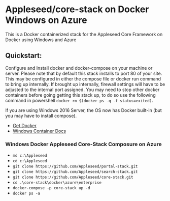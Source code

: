 # Appleseed/core-stack on Docker Windows on Azure
This is a Docker containerized stack for the Appleseed Core Framework on Docker using Windows and Azure

## Quickstart: 

Configure and Install docker and docker-compose on your machine or server. Please note that by default this stack installs to port 80 of your site. This may be configured in either the compose file or docker run command to bring up internally. If brought up internally, firewall settings will have to be adjusted to the internal port assigned. You may need to stop other docker containers before going getting this stack up, to do so use the following command in powershell `docker rm $(docker ps -q -f status=exited)`. 

If you are using Windows 2016 Server, the OS now has Docker built-in (but you may have to install compose).
- [Get Docker ](https://www.docker.com/products/overview)
- [Windows Container Docs ](https://aka.ms/WindowsContainers)

### Windows Docker Appleseed Core-Stack Composure on Azure
- `md c:\Appleseed`
- `cd c:\Appleseed`
- `git clone https://github.com/Appleseed/portal-stack.git`
- `git clone https://github.com/Appleseed/search-stack.git`
- `git clone https://github.com/Appleseed/core-stack.git`
- `cd .\core-stack\docker\azure\enterprise`
- `docker-compose -p core-stack up -d`
- `docker ps -a`
